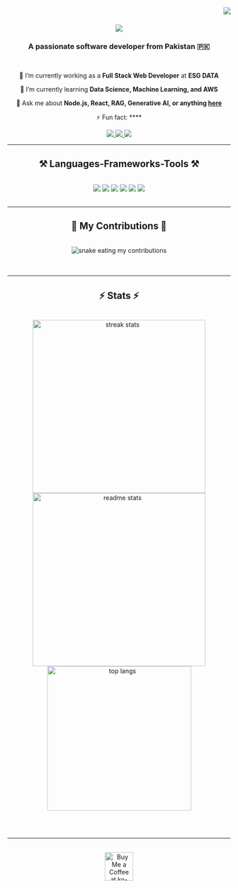 <img align="right" src="https://visitor-badge.laobi.icu/badge?page_id=AhmadRazaNewMan.AhmadRazaNewMan" />

<h1 align="center">
    <img src="https://readme-typing-svg.herokuapp.com/?font=Righteous&size=35&center=true&vCenter=true&width=500&height=70&duration=4000&lines=Hi+There!+👋;+I'm+Ahmad+Raza;" />
</h1>

<h3 align="center">A passionate software developer from Pakistan 🇵🇰</h3>

<br/>

<div align="center">
 
 🔭 I’m currently working as a **Full Stack Web Developer** at **ESG DATA**
 
 🌱 I’m currently learning **Data Science, Machine Learning, and AWS**

💬 Ask me about **Node.js, React, RAG, Generative AI, or anything [here](https://github.com/AhmadRazaCSIT/issues)**

⚡ Fun fact: ****

</div>
 
<div align="center"> 
  <a href="mailto:ahmadraza41@icloud.com">
    <img src="https://img.shields.io/badge/Gmail-333333?style=for-the-badge&logo=gmail&logoColor=red" />
  </a>
  <a href="https://www.linkedin.com/in/ahmad-raza-488563262/" target="_blank">
    <img src="https://img.shields.io/badge/LinkedIn-0077B5?style=for-the-badge&logo=linkedin&logoColor=white" />
  </a>
  <a href="https://ahmadraza-portfolio.vercel.app/" target="_blank">
     <img src="https://img.shields.io/badge/Portfolio-FF5722?style=for-the-badge&logo=todoist&logoColor=white" /> 
  </a>
</div>

<hr/>
 
<h2 align="center">⚒️ Languages-Frameworks-Tools ⚒️</h2>
<br/>
<div align="center">
    <img src="https://skillicons.dev/icons?i=react,bootstrap,mui,html,css,tailwind,antdesign,vscode,github,git,figma,heroku,vercel" />
    <img src="https://skillicons.dev/icons?i=nodejs,python,javascript,typescript,express,firebase,mongodb,nextjs,mysql,flask,redis,aws" />
    <img src="https://skillicons.dev/icons?i=django,selenium,graphql,cloudflare,postman,r" />
    <img src="https://img.shields.io/badge/-HuggingFace-yellow?style=for-the-badge&logo=huggingface&logoColor=white" />
    <img src="https://img.shields.io/badge/-LangChain-blue?style=for-the-badge&logo=python&logoColor=white" />
    <img src="https://img.shields.io/badge/-LlamaIndex-green?style=for-the-badge&logo=python&logoColor=white" />
</div>


<br/>
<hr/>

<div align="center">
  <h2>🐍 My Contributions 🐍</h2>
  <br>
  <img alt="snake eating my contributions" src="https://raw.githubusercontent.com/AhmadRazaCSIT/AhmadRazaCSIT/output/github-contribution-grid-snake.svg" />
  <br/><br/><br/>
</div>

<hr/>

<h2 align="center">⚡ Stats ⚡</h2>
<br>
<div align="center">
  <img width=390 src="https://github-readme-streak-stats.vercel.app/?user=AhmadRazaCSIT&count_private=true&theme=react&border_radius=10" alt="streak stats"/>
  <img width=390 src="https://github-readme-stats.vercel.app/api?username=AhmadRazaCSIT&count_private=true&show_icons=true&theme=react&rank_icon=github&border_radius=10" alt="readme stats" />
  <br/>
  <img width=325 align="center" src="https://github-readme-stats.vercel.app/api/top-langs/?username=AhmadRazaCSIT&hide=HTML&langs_count=8&layout=compact&theme=react&border_radius=10&size_weight=0.5&count_weight=0.5&exclude_repo=github-readme-stats" alt="top langs" />
</div>

<br/><br/>

<hr/>

<br/>

<div align="center">
<a href='https://ko-fi.com/V7V4RAK9C' target='_blank'><img height='64' style='border:0px;height:64px;' src='https://storage.ko-fi.com/cdn/kofi1.png?v=3' border='0' alt='Buy Me a Coffee at ko-fi.com' /></a>
</div>

<br/>
